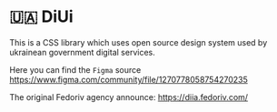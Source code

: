 # 🇺🇦 DiUi

This is a CSS library which uses open source design system used by ukrainean government digital services.

Here you can find the `Figma` source <https://www.figma.com/community/file/1270778058754270235>

The original Fedoriv agency announce: <https://diia.fedoriv.com/>



